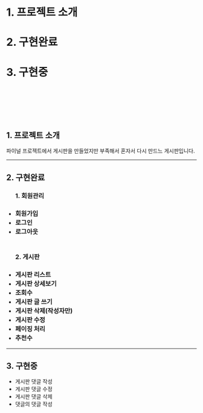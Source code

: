 # 1. 프로젝트 소개
# 2. 구현완료
# 3. 구현중

<br><br><br><br><br>

## 1. 프로젝트 소개
파이널 프로젝트에서 게시판을 만들었지만 부족해서 혼자서 다시 만드느 게시판입니다.

<hr>

## 2. 구현완료
<ul>
<h3>1. 회원관리<h3>
    <li>회원가입</li>
    <li>로그인</li>
    <li>로그아웃</li> 
    <br>
<h3>2. 게시판<h3>
    <li>게시판 리스트</li>
    <li>게시판 상세보기</li> 
    <li>조회수</li>
    <li>게시판 글 쓰기</li>
    <li>게시판 삭제(작성자만)</li>
    <li>게시판 수정</li>
    <li>페이징 처리</li>
    <li>추천수</li>
</ul>
<hr>

## 3. 구현중
<ul>
    <li>게시판 댓글 작성</li>
    <li>게시판 댓글 수정</li>
    <li>게시판 댓글 삭제</li>
    <li>댓글의 댓글 작성</li>
</ul>
